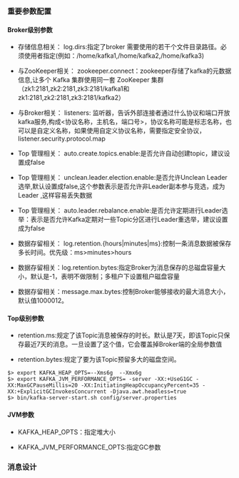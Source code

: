### 重要参数配置

#### Broker级别参数

- 存储信息相关： log.dirs:指定了broker 需要使用的若干个文件目录路径。必须使用者指定(例如：/home/kafka1,/home/kafka2,/home/kafka3)

- 与ZooKeeper相关： zookeeper.connect：zookeeper存储了kafka的元数据信息,让多个 Kafka 集群使用同一套 ZooKeeper 集群（zk1:2181,zk2:2181,zk3:2181/kafka1和zk1:2181,zk2:2181,zk3:2181/kafka2）

- 与Broker相关： listeners: 监听器，告诉外部连接者通过什么协议和端口开放kafka服务,构成<协议名称，主机名，端口号>，协议名称可能是标志名称，也可以是自定义名称，如果使用自定义协议名称，需要指定安全协议，listener.security.protocol.map

- Top 管理相关： auto.create.topics.enable:是否允许自动创建topic，建议设置成false

- Top 管理相关： unclean.leader.election.enable:是否允许Unclean Leader选举,默认设置成false,这个参数表示是否允许非Leader副本参与竞选，成为Leader ,这样容易丢失数据

- Top 管理相关： auto.leader.rebalance.enable:是否允许定期进行Leader选举：表示是否允许Kafka定期对一些Topic分区进行Leader重选举，建议设置成为false

- 数据存留相关： log.retention.{hours|minutes|ms}:控制一条消息数据被保存多长时间。优先级：ms>minutes>hours

- 数据存留相关：log.retention.bytes:指定Broker为消息保存的总磁盘容量大小，默认是-1，表明不做限制；多租户下设置租户磁盘容量

- 数据存留相关：message.max.bytes:控制Broker能够接收的最大消息大小，默认值1000012。

#### Top级别参数

- retention.ms:规定了该Topic消息被保存的时长。默认是7天，即该Topic只保存最近7天的消息。一旦设置了这个值，它会覆盖掉Broker端的全局参数值

- retention.bytes:规定了要为该Topic预留多大的磁盘空间。
  
 ```` 
$> export KAFKA_HEAP_OPTS=--Xms6g  --Xmx6g
$> export KAFKA_JVM_PERFORMANCE_OPTS= -server -XX:+UseG1GC -XX:MaxGCPauseMillis=20 -XX:InitiatingHeapOccupancyPercent=35 -XX:+ExplicitGCInvokesConcurrent -Djava.awt.headless=true
$> bin/kafka-server-start.sh config/server.properties
````

#### JVM参数

- KAFKA_HEAP_OPTS：指定堆大小

- KAFKA_JVM_PERFORMANCE_OPTS:指定GC参数

### 消息设计